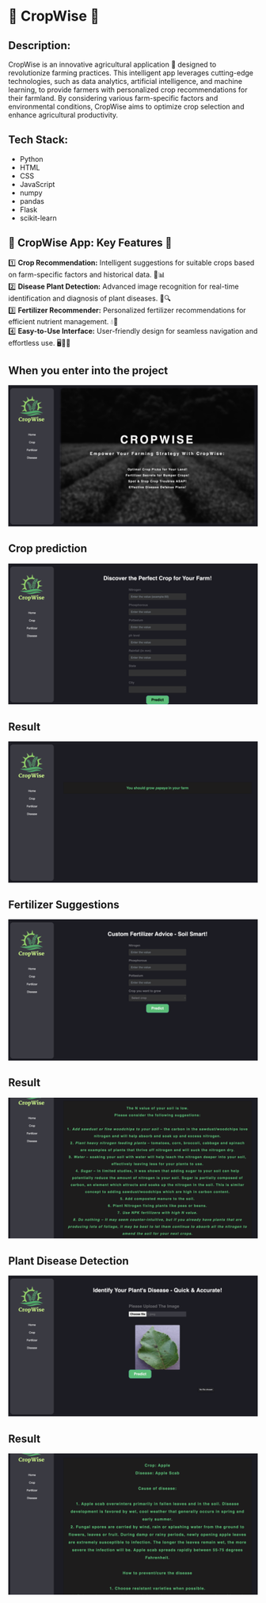 # 🌾 CropWise 📱

## Description:
CropWise is an innovative agricultural application 🚜 designed to revolutionize farming practices. This intelligent app leverages cutting-edge technologies, such as data analytics, artificial intelligence, and machine learning, to provide farmers with personalized crop recommendations for their farmland. By considering various farm-specific factors and environmental conditions, CropWise aims to optimize crop selection and enhance agricultural productivity.

## Tech Stack:
- Python
- HTML
- CSS
- JavaScript
- numpy
- pandas
- Flask
- scikit-learn

##  🌾 CropWise App: Key Features 🌾

1️⃣ **Crop Recommendation:** Intelligent suggestions for suitable crops based on farm-specific factors and historical data. 🌱📊 <br>
2️⃣ **Disease Plant Detection:** Advanced image recognition for real-time identification and diagnosis of plant diseases. 🌿🔍<br>
3️⃣ **Fertilizer Recommender:** Personalized fertilizer recommendations for efficient nutrient management. 💧🌿<br>
4️⃣ **Easy-to-Use Interface:** User-friendly design for seamless navigation and effortless use. 🖥️👨‍🌾<br>

## When you enter into the project
![](images/1.png)

## Crop prediction
![](images/2.png)

## Result
![](images/3.png)

## Fertilizer Suggestions
![](images/4.png)

## Result
![](images/5.png)

## Plant Disease Detection
![](images/6.png)

## Result
![](images/7.png)






